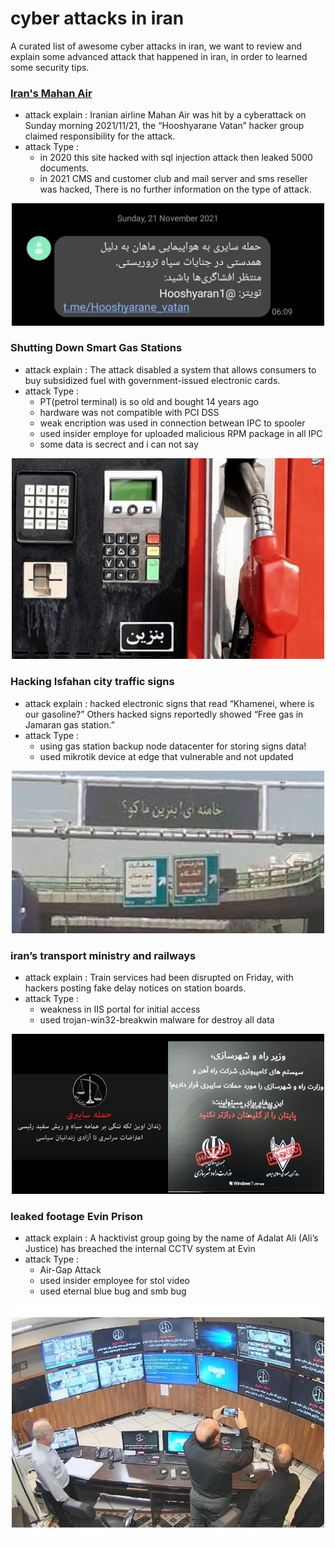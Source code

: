 # cyber attacks in iran
A curated list of awesome cyber attacks in iran, we want to review and explain some advanced attack that happened in iran, in order to learned some security tips.


### [Iran's Mahan Air](https://www.mahan.aero/) 
* attack explain : Iranian airline Mahan Air was hit by a cyberattack on Sunday morning 2021/11/21, the “Hooshyarane Vatan” hacker group claimed responsibility for the attack.
* attack Type :
  *  in 2020 this site hacked with sql injection attack then leaked 5000 documents.
  *  in 2021 CMS and customer club and mail server and sms reseller was hacked, There is no further information on the type of attack.

<p align="center">
  <img src="img/2.jpg" width="500">
</p>


### Shutting Down Smart Gas Stations
* attack explain : The attack disabled a system that allows consumers to buy subsidized fuel with government-issued electronic cards.
* attack Type :
  * PT(petrol terminal) is so old and bought 14 years ago
  * hardware was not compatible with PCI DSS
  * weak encription was used in connection betwean IPC to spooler
  * used insider employe for uploaded malicious RPM package in all IPC
  * some data is secrect and i can not say
<p align="center">
  <img src="img/3.jpg" width="500">
</p>




### Hacking Isfahan city traffic signs
* attack explain : hacked electronic signs that read “Khamenei, where is our gasoline?” Others hacked signs reportedly showed “Free gas in Jamaran gas station.”
* attack Type :
  * using gas station backup node datacenter for storing signs data!
  * used mikrotik device at edge that vulnerable and not updated

<p align="center">
  <img src="img/4.jpg" width="500" >
</p>




### iran’s transport ministry and railways
* attack explain : Train services had been disrupted on Friday, with hackers posting fake delay notices on station boards.
* attack Type :
  * weakness in IIS portal for initial access
  * used trojan-win32-breakwin malware for destroy all data

<p align="center">
  <img src="img/6.png" width="500">
</p>



### leaked footage Evin Prison
* attack explain : A hacktivist group going by the name of Adalat Ali (Ali’s Justice) has breached the internal CCTV system at Evin
* attack Type :
  * Air-Gap Attack
  * used insider employee for stol video
  * used eternal blue  bug and smb bug
<p align="center">
  <img src="img/1.jpg" width="500">
</p>
